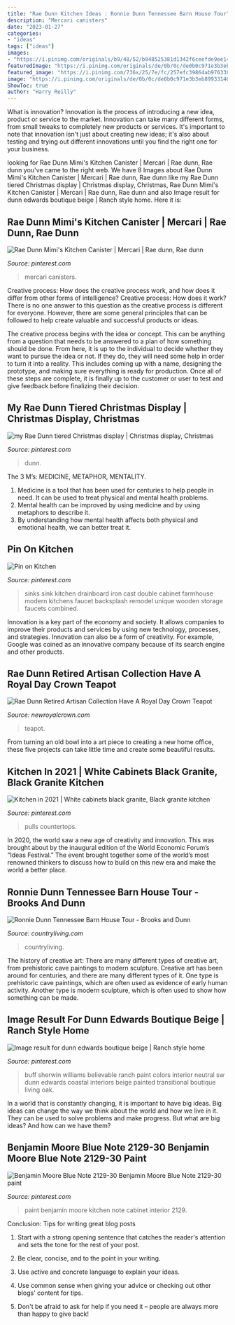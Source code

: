 ```yaml
---
title: "Rae Dunn Kitchen Ideas : Ronnie Dunn Tennessee Barn House Tour"
description: "Mercari canisters"
date: "2023-01-27"
categories:
- "ideas"
tags: ["ideas"]
images:
- "https://i.pinimg.com/originals/b9/48/52/b948525381d1342f6ceefde9ee14a0de.jpg"
featuredImage: "https://i.pinimg.com/originals/de/0b/0c/de0b0c971e3b3eb89933146f35827dc1.jpg"
featured_image: "https://i.pinimg.com/736x/25/7e/fc/257efc39864ab976338d991aeebb0768.jpg"
image: "https://i.pinimg.com/originals/de/0b/0c/de0b0c971e3b3eb89933146f35827dc1.jpg"
ShowToc: true
author: "Harry Reilly"
---
```



What is innovation?
Innovation is the process of introducing a new idea, product or service to the market. Innovation can take many different forms, from small tweaks to completely new products or services. It's important to note that innovation isn't just about creating new ideas; it's also about testing and trying out different innovations until you find the right one for your business.

	

		
looking for Rae Dunn Mimi&#039;s Kitchen Canister | Mercari | Rae dunn, Rae dunn you've came to the right web. We have 8 Images about Rae Dunn Mimi&#039;s Kitchen Canister | Mercari | Rae dunn, Rae dunn like my Rae Dunn tiered Christmas display | Christmas display, Christmas, Rae Dunn Mimi&#039;s Kitchen Canister | Mercari | Rae dunn, Rae dunn and also Image result for dunn edwards boutique beige | Ranch style home. Here it is:
		
    
## Rae Dunn Mimi&#039;s Kitchen Canister | Mercari | Rae Dunn, Rae Dunn

<img loading=lazy src="https://i.pinimg.com/736x/8c/e5/cc/8ce5cce6b1c635a6947e55fa61227174.jpg" onerror="this.onerror=null;this.src='https://tse2.mm.bing.net/th?id=OIP._sem4ax1dO9Qhx8iRI5xHgHaJ3&amp;pid=15.1';" alt="Rae Dunn Mimi&#039;s Kitchen Canister | Mercari | Rae dunn, Rae dunn">

_Source: pinterest.com_

>mercari canisters. 

	

Creative process: How does the creative process work, and how does it differ from other forms of intelligence?
Creative process: How does it work?
There is no one answer to this question as the creative process is different for everyone. However, there are some general principles that can be followed to help create valuable and successful products or ideas. 

The creative process begins with the idea or concept. This can be anything from a question that needs to be answered to a plan of how something should be done. From here, it is up to the individual to decide whether they want to pursue the idea or not. If they do, they will need some help in order to turn it into a reality. This includes coming up with a name, designing the prototype, and making sure everything is ready for production. Once all of these steps are complete, it is finally up to the customer or user to test and give feedback before finalizing their decision.

    
## My Rae Dunn Tiered Christmas Display | Christmas Display, Christmas

<img loading=lazy src="https://i.pinimg.com/originals/b9/48/52/b948525381d1342f6ceefde9ee14a0de.jpg" onerror="this.onerror=null;this.src='https://tse2.mm.bing.net/th?id=OIP.0nXY55-H5Kw_NNuzLZ4c-wHaNK&amp;pid=15.1';" alt="my Rae Dunn tiered Christmas display | Christmas display, Christmas">

_Source: pinterest.com_

>dunn. 

	

The 3 M’s: MEDICINE, METAPHOR, MENTALITY.
1. Medicine is a tool that has been used for centuries to help people in need. It can be used to treat physical and mental health problems.
2. Mental health can be improved by using medicine and by using metaphors to describe it.
3. By understanding how mental health affects both physical and emotional health, we can better treat it.

    
## Pin On Kitchen

<img loading=lazy src="https://i.pinimg.com/736x/25/7e/fc/257efc39864ab976338d991aeebb0768.jpg" onerror="this.onerror=null;this.src='https://tse3.mm.bing.net/th?id=OIP.2bUj0EU4mf6kGcZtyCZtNQHaFd&amp;pid=15.1';" alt="Pin on Kitchen">

_Source: pinterest.com_

>sinks sink kitchen drainboard iron cast double cabinet farmhouse modern kitchens faucet backsplash remodel unique wooden storage faucets combined. 

	

Innovation is a key part of the economy and society. It allows companies to improve their products and services by using new technology, processes, and strategies. Innovation can also be a form of creativity. For example, Google was coined as an innovative company because of its search engine and other products.

    
## Rae Dunn Retired Artisan Collection Have A Royal Day Crown Teapot

<img loading=lazy src="http://newroyalcrown.com/pics/Rae-Dunn-Retired-Artisan-Collection-Have-A-Royal-Day-Crown-Teapot-04-xlqc.jpg" onerror="this.onerror=null;this.src='https://tse1.mm.bing.net/th?id=OIP.0i2M9UySamPv8BR-eHkPtQAAAA&amp;pid=15.1';" alt="Rae Dunn Retired Artisan Collection Have A Royal Day Crown Teapot">

_Source: newroyalcrown.com_

>teapot. 

	

From turning an old bowl into a art piece to creating a new home office, these five projects can take little time and create some beautiful results.

    
## Kitchen In 2021 | White Cabinets Black Granite, Black Granite Kitchen

<img loading=lazy src="https://i.pinimg.com/originals/de/0b/0c/de0b0c971e3b3eb89933146f35827dc1.jpg" onerror="this.onerror=null;this.src='https://tse2.mm.bing.net/th?id=OIP.NyZfe5lXTE3hUJTtC-Q1CQHaJ4&amp;pid=15.1';" alt="Kitchen in 2021 | White cabinets black granite, Black granite kitchen">

_Source: pinterest.com_

>pulls countertops. 

	

In 2020, the world saw a new age of creativity and innovation. This was brought about by the inaugural edition of the World Economic Forum’s “Ideas Festival.” The event brought together some of the world’s most renowned thinkers to discuss how to build on this new era and make the world a better place.

    
## Ronnie Dunn Tennessee Barn House Tour - Brooks And Dunn

<img loading=lazy src="http://clv.h-cdn.co/assets/15/20/raising-the-barn-porch-0615.jpg" onerror="this.onerror=null;this.src='https://tse1.mm.bing.net/th?id=OIP.3zArdtvWdkkPU7_6vIKGDAHaJ4&amp;pid=15.1';" alt="Ronnie Dunn Tennessee Barn House Tour - Brooks and Dunn">

_Source: countryliving.com_

>countryliving. 

	

The history of creative art: There are many different types of creative art, from prehistoric cave paintings to modern sculpture.
Creative art has been around for centuries, and there are many different types of it. One type is prehistoric cave paintings, which are often used as evidence of early human activity. Another type is modern sculpture, which is often used to show how something can be made.

    
## Image Result For Dunn Edwards Boutique Beige | Ranch Style Home

<img loading=lazy src="https://i.pinimg.com/736x/d1/87/24/d18724ca4a676d43a7386bc4055114db.jpg" onerror="this.onerror=null;this.src='https://tse2.mm.bing.net/th?id=OIP._1Ko8BzVKS4_oZcK1RL8rQHaKi&amp;pid=15.1';" alt="Image result for dunn edwards boutique beige | Ranch style home">

_Source: pinterest.com_

>buff sherwin williams believable ranch paint colors interior neutral sw dunn edwards coastal interiors beige painted transitional boutique living oak. 

	

In a world that is constantly changing, it is important to have big ideas. Big ideas can change the way we think about the world and how we live in it. They can be used to solve problems and make progress. But what are big ideas? And how can we have them?

    
## Benjamin Moore Blue Note 2129-30 Benjamin Moore Blue Note 2129-30 Paint

<img loading=lazy src="https://i.pinimg.com/736x/24/94/f4/2494f4da528fb1abf97550d14e43477f.jpg" onerror="this.onerror=null;this.src='https://tse3.mm.bing.net/th?id=OIP.XIJzwAdhlrDUK3RZzMQ1xgHaLH&amp;pid=15.1';" alt="Benjamin Moore Blue Note 2129-30 Benjamin Moore Blue Note 2129-30 paint">

_Source: pinterest.com_

>paint benjamin moore kitchen note cabinet interior 2129. 

	

Conclusion: Tips for writing great blog posts
1. Start with a strong opening sentence that catches the reader's attention and sets the tone for the rest of your post.
2. Be clear, concise, and to the point in your writing.

3. Use active and concrete language to explain your ideas. 
4. Use common sense when giving your advice or checking out other blogs' content for tips. 
5. Don't be afraid to ask for help if you need it – people are always more than happy to give back!

